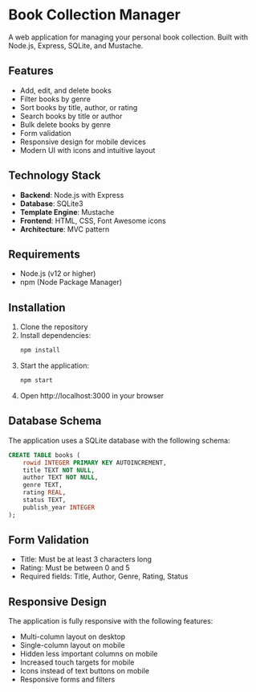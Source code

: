 # Book Collection Manager

A web application for managing your personal book collection. Built with Node.js, Express, SQLite, and Mustache.

## Features

- Add, edit, and delete books
- Filter books by genre
- Sort books by title, author, or rating
- Search books by title or author
- Bulk delete books by genre
- Form validation
- Responsive design for mobile devices
- Modern UI with icons and intuitive layout

## Technology Stack

- **Backend**: Node.js with Express
- **Database**: SQLite3
- **Template Engine**: Mustache
- **Frontend**: HTML, CSS, Font Awesome icons
- **Architecture**: MVC pattern

## Requirements

- Node.js (v12 or higher)
- npm (Node Package Manager)

## Installation

1. Clone the repository
2. Install dependencies:
   ```bash
   npm install
   ```
3. Start the application:
   ```bash
   npm start
   ```
4. Open http://localhost:3000 in your browser

## Database Schema

The application uses a SQLite database with the following schema:

```sql
CREATE TABLE books (
    rowid INTEGER PRIMARY KEY AUTOINCREMENT,
    title TEXT NOT NULL,
    author TEXT NOT NULL,
    genre TEXT,
    rating REAL,
    status TEXT,
    publish_year INTEGER
);
```

## Form Validation

- Title: Must be at least 3 characters long
- Rating: Must be between 0 and 5
- Required fields: Title, Author, Genre, Rating, Status

## Responsive Design

The application is fully responsive with the following features:
- Multi-column layout on desktop
- Single-column layout on mobile
- Hidden less important columns on mobile
- Increased touch targets for mobile
- Icons instead of text buttons on mobile
- Responsive forms and filters

